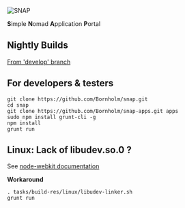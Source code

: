 ![SNAP](http://snap.lookingfora.name/snap_logo.png)

**S**imple **N**omad **A**pplication **P**ortal

## Nightly Builds

[From 'develop' branch](http://snap.lookingfora.name/)


## For developers & testers

```
git clone https://github.com/Bornholm/snap.git
cd snap
git clone https://github.com/Bornholm/snap-apps.git apps
sudo npm install grunt-cli -g
npm install
grunt run
```

## Linux: Lack of libudev.so.0 ?

See [node-webkit documentation](https://github.com/rogerwang/node-webkit/wiki/The-solution-of-lacking-libudev.so.0)

**Workaround**
```
. tasks/build-res/linux/libudev-linker.sh
grunt run
```


